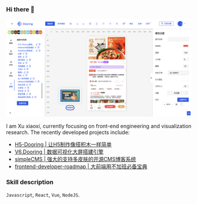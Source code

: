 ### Hi there 👋
<img src="./face.png" width=800 alt="H5-Dooring, 专注于可视化领域, 低代码领域的研究" />

I am Xu xiaoxi, currently focusing on front-end engineering and visualization research. The recently developed projects include:

- [H5-Dooring | 让H5制作像搭积木一样简单](https://github.com/MrXujiang/h5-Dooring)
- [V6.Dooring | 数据可视化大屏搭建引擎](http://v6.dooring.cn/beta)
- [simpleCMS | 强大的支持多皮肤的开源CMS博客系统](https://github.com/MrXujiang/simpleCMS)
- [frontend-developer-roadmap | 大前端用不加班必备宝典](https://github.com/MrXujiang/frontend-developer-roadmap)

### Skill description

`Javascript`, `React`, `Vue`, `NodeJS`.
